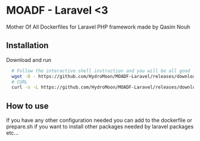 
# MOADF - Laravel <3

Mother Of All Dockerfiles for Laravel PHP framework made by Qasim Nouh




## Installation

Download and run

```bash
  # Follow the interactive shell instruction and you will be all good
  wget -O - https://github.com/HydroMoon/MOADF-Laravel/releases/download/1.0.0/start.sh | bash
  # CURL
  curl -s -L https://github.com/HydroMoon/MOADF-Laravel/releases/download/1.0.0/start.sh | bash
```

## How to use

If you have any other configuration needed you can add to the dockerfile or prepare.sh if you want to install other packages needed by laravel packages etc...

